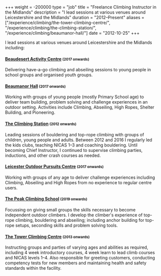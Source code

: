 +++
weight = -200000
type = "job"
title = "Freelance Climbing Instructor in the Midlands"
description = "I lead sessions at various venues around Leicestershire and the Midlands"
duration = "2012–Present"
aliases = ["/experience/climbing/the-tower-climbing-centre/", "/experience/climbing/the-climbing-station/", "/experience/climbing/beaumanor-hall/"]
date = "2012-10-25"
+++

I lead sessions at various venues around Leicestershire and the Midlands including:

#### [Beaudesert Activity Centre](http://www.beaudesert.org) <small>(2017 onwards)</small>

Delivering have-a-go climbing and abseiling sessions to young people in school groups and organised youth groups.

#### [Beaumanor Hall](https://www.beaumanorhall.co.uk/youth-groups/) <small>(2017 onwards)</small>

Working with groups of young people (mostly Primary School age) to deliver team building, problem solving and challenge experiences in an outdoor setting. Activities include Climbing, Abseiling, High Ropes, Shelter Building, and Pioneering.

#### [The Climbing Station](http://theclimbingstation.com/) <small>(2012 onwards)</small>

Leading sessions of bouldering and top-rope climbing with groups of children, young people and adults.  Between 2012 and 2016 I regularly led the kids clubs, teaching NICAS 1–3 and coaching bouldering.  Until becoming Chief Instructor, I continued to supervise climbing parties, inductions, and other crash courses as needed.

#### [Leicester Outdoor Pursuits Centre](https://www.lopc.co.uk) <small>(2017 onwards)</small>

Working with groups of any age to deliver challenge experiences including Climbing, Abseiling and High Ropes from no experience to regular centre users.

#### [The Peak Climbing School](https://www.peakclimbingschool.co.uk/) <small>(2019 onwards)</small>

Focussing on giving small groups the skills necessary to become independent outdoor climbers. I develop the climber's experience of top-rope climbing, bouldering and abseiling; including anchor building for top-rope setups, seconding skills and problem solving tools.

#### [The Tower Climbing Centre](https://leicester.gov.uk/climbing/) <small>(2013 onwards)</small>

Instructing groups and parties of varying ages and abilities as required, including 4 week introductory courses, 4 week learn to lead climb courses and NICAS levels 1–4. Also responsible for greeting customers, conducting competency tests for new members and maintaining health and safety standards within the facility.
